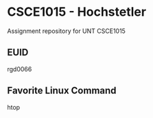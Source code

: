 # CSCE1015 - Hochstetler
Assignment repository for UNT CSCE1015
## EUID
rgd0066
## Favorite Linux Command
htop


